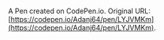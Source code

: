 # 

A Pen created on CodePen.io. Original URL: [https://codepen.io/Adanj64/pen/LYJVMKm](https://codepen.io/Adanj64/pen/LYJVMKm).

